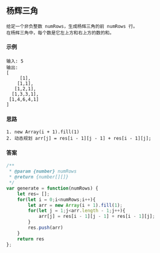 ## 杨辉三角
    给定一个非负整数 numRows，生成杨辉三角的前 numRows 行。
    在杨辉三角中，每个数是它左上方和右上方的数的和。
#### 示例
    输入: 5
    输出:
    [
         [1],
        [1,1],
       [1,2,1],
      [1,3,3,1],
     [1,4,6,4,1]
    ]

#### 思路

    1. new Array(i + 1).fill(1)
    2. 动态规划 arr[j] = res[i - 1][j - 1] + res[i - 1][j];

#### 答案
```  javascript
/**
 * @param {number} numRows
 * @return {number[][]}
 */
var generate = function(numRows) {
    let res= [];
    for(let i = 0;i<numRows;i++){
        let arr = new Array(i + 1).fill(1);
        for(let j = 1;j<arr.length - 1;j++){
            arr[j] = res[i - 1][j - 1] + res[i - 1][j];
        }
        res.push(arr)
    }
    return res
};
```